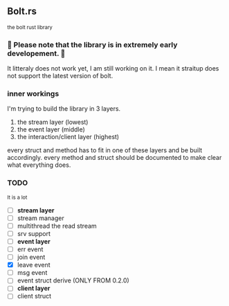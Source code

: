 ## Bolt.rs
<sup>the bolt rust library</sup>

### 🚧 Please note that the library is in extremely early developement. 🚧
It litteraly does not work yet, I am still working on it.
I mean it straitup does not support the latest version of bolt.

### inner workings
I'm trying to build the library in 3 layers.

1. the stream layer (lowest)
2. the event layer (middle)
3. the interaction/client layer (highest)

every struct and method has to fit in one of these layers and be built accordingly.
every method and struct should be documented to make clear what everything does.

### TODO
<sup>It is a lot</sup>

- [ ] <b>stream layer</b>
- [ ] stream manager
- [ ] multithread the read stream
- [ ] srv support
- [ ] <b>event layer</b>
- [ ] err event
- [ ] join event
- [x] leave event
- [ ] msg event
- [ ] event struct derive (ONLY FROM 0.2.0)
- [ ] <b>client layer</b>
- [ ]	client struct